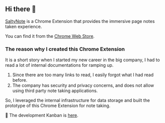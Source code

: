 ## Hi there 👋

<!--

**Here are some ideas to get you started:**

🙋‍♀️ A short introduction - what is your organization all about?
🌈 Contribution guidelines - how can the community get involved?
👩‍💻 Useful resources - where can the community find your docs? Is there anything else the community should know?
🍿 Fun facts - what does your team eat for breakfast?
🧙 Remember, you can do mighty things with the power of [Markdown](https://docs.github.com/github/writing-on-github/getting-started-with-writing-and-formatting-on-github/basic-writing-and-formatting-syntax)
-->

[SaltyNote](https://saltynote.com/) is a Chrome Extension that provides the immersive page notes taken experience. 

You can find it from the [Chrome Web Store](https://chrome.google.com/webstore/detail/saltynote/baanghljiehhpljdbonfknboakpfajnn).

### The reason why I created this Chrome Extension
It is a short story when I started my new career in the big company, I had to read a lot of internal documentations for ramping up. 
1. Since there are too many links to read, I easily forgot what I had read before.
2. The company has security and privacy concerns, and does not allow using third party note taking applications.

So, I leveraged the internal infrastructure for data storage and built the prototype of this Chrome Extension for note taking.


📡 The development Kanban is [here](https://github.com/orgs/SaltyNote/projects/5/views/1).

